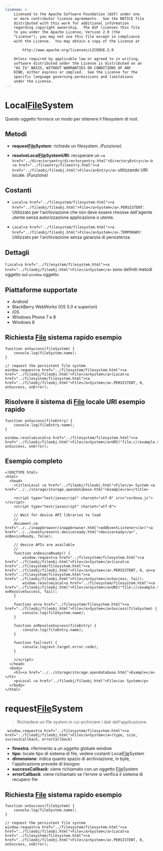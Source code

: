 ```yaml
---
license: >
    Licensed to the Apache Software Foundation (ASF) under one
    or more contributor license agreements.  See the NOTICE file
    distributed with this work for additional information
    regarding copyright ownership.  The ASF licenses this file
    to you under the Apache License, Version 2.0 (the
    "License"); you may not use this file except in compliance
    with the License.  You may obtain a copy of the License at

        http://www.apache.org/licenses/LICENSE-2.0

    Unless required by applicable law or agreed to in writing,
    software distributed under the License is distributed on an
    "AS IS" BASIS, WITHOUT WARRANTIES OR CONDITIONS OF ANY
    KIND, either express or implied.  See the License for the
    specific language governing permissions and limitations
    under the License.
---
```


# Local<a href="../filesystem/filesystem.html"><a href="../fileobj/fileobj.html">File</a>System</a>

Questo oggetto fornisce un modo per ottenere il filesystem di root.

## Metodi

*   **request<a href="../filesystem/filesystem.html"><a href="../fileobj/fileobj.html">File</a>System</a>**: richiede un filesystem. *(Funzione)*

*   **resolveLocal<a href="../filesystem/filesystem.html"><a href="../fileobj/fileobj.html">File</a>System</a>URI**: recuperare un `<a href="../directoryentry/directoryentry.html">DirectoryEntry</a>` o `<a href="../fileentry/fileentry.html"><a href="../fileobj/fileobj.html">File</a>Entry</a>` utilizzando URI locale. *(Funzione)*

## Costanti

*   `Local<a href="../filesystem/filesystem.html"><a href="../fileobj/fileobj.html">File</a>System</a>.PERSISTENT`: Utilizzato per l'archiviazione che non deve essere rimosse dall'agente utente senza autorizzazione applicazione o utente.

*   `Local<a href="../filesystem/filesystem.html"><a href="../fileobj/fileobj.html">File</a>System</a>.TEMPORARY`: Utilizzato per l'archiviazione senza garanzia di persistenza.

## Dettagli

I `Local<a href="../filesystem/filesystem.html"><a href="../fileobj/fileobj.html">File</a>System</a>` sono definiti metodi oggetto sul `window` oggetto.

## Piattaforme supportate

*   Android
*   BlackBerry WebWorks (OS 5.0 e superiori)
*   iOS
*   Windows Phone 7 e 8
*   Windows 8

## Richiesta <a href="../fileobj/fileobj.html">File</a> sistema rapido esempio

    function onSuccess(fileSystem) {
        console.log(fileSystem.name);
    }
    
    // request the persistent file system
    window.request<a href="../filesystem/filesystem.html"><a href="../fileobj/fileobj.html">File</a>System</a>(Local<a href="../filesystem/filesystem.html"><a href="../fileobj/fileobj.html">File</a>System</a>.PERSISTENT, 0, onSuccess, onError);
    

## Risolvere il sistema di <a href="../fileobj/fileobj.html">File</a> locale URI esempio rapido

    function onSuccess(fileEntry) {
        console.log(fileEntry.name);
    }
    
    window.resolveLocal<a href="../filesystem/filesystem.html"><a href="../fileobj/fileobj.html">File</a>System</a>URI("file:///example.txt", onSuccess, onError);
    

## Esempio completo

    <!DOCTYPE html>
    <html>
      <head>
        <title>Local <a href="../fileobj/fileobj.html">File</a> System <a href="../../storage/storage.opendatabase.html">Example</a></title>
    
        <script type="text/javascript" charset="utf-8" src="cordova.js"></script>
        <script type="text/javascript" charset="utf-8">
    
        // Wait for device API libraries to load
        //
        document.<a href="../../inappbrowser/inappbrowser.html">addEventListener</a>("<a href="../../events/events.deviceready.html">deviceready</a>", onDeviceReady, false);
    
        // device APIs are available
        //
        function onDeviceReady() {
            window.request<a href="../filesystem/filesystem.html"><a href="../fileobj/fileobj.html">File</a>System</a>(Local<a href="../filesystem/filesystem.html"><a href="../fileobj/fileobj.html">File</a>System</a>.PERSISTENT, 0, on<a href="../filesystem/filesystem.html"><a href="../fileobj/fileobj.html">File</a>System</a>Success, fail);
            window.resolveLocal<a href="../filesystem/filesystem.html"><a href="../fileobj/fileobj.html">File</a>System</a>URI("file:///example.txt", onResolveSuccess, fail);
        }
    
        function on<a href="../filesystem/filesystem.html"><a href="../fileobj/fileobj.html">File</a>System</a>Success(fileSystem) {
            console.log(fileSystem.name);
        }
    
        function onResolveSuccess(fileEntry) {
            console.log(fileEntry.name);
        }
    
        function fail(evt) {
            console.log(evt.target.error.code);
        }
    
        </script>
      </head>
      <body>
        <h1><a href="../../storage/storage.opendatabase.html">Example</a></h1>
        <p>Local <a href="../fileobj/fileobj.html">File</a> System</p>
      </body>
    </html>
    

# request<a href="../filesystem/filesystem.html"><a href="../fileobj/fileobj.html">File</a>System</a>

> Richiedere un file system in cui archiviare i dati dell'applicazione.

     window.request<a href="../filesystem/filesystem.html"><a href="../fileobj/fileobj.html">File</a>System</a>(type, size, successCallback, errorCallback)
    

*   **finestra**: riferimento a un oggetto globale window
*   **tipo**: locale tipo di sistema di file, vedere costanti Local<a href="../filesystem/filesystem.html"><a href="../fileobj/fileobj.html">File</a>System</a>
*   **dimensione**: indica quanto spazio di archiviazione, in byte, l'applicazione prevede di bisogno
*   **successCallback**: viene richiamato con un oggetto <a href="../filesystem/filesystem.html"><a href="../fileobj/fileobj.html">File</a>System</a>
*   **errorCallback**: viene richiamato se l'errore si verifica il sistema di recupero file

## Richiesta <a href="../fileobj/fileobj.html">File</a> sistema rapido esempio

    function onSuccess(fileSystem) {
        console.log(fileSystem.name);
    }
    
    // request the persistent file system
    window.request<a href="../filesystem/filesystem.html"><a href="../fileobj/fileobj.html">File</a>System</a>(Local<a href="../filesystem/filesystem.html"><a href="../fileobj/fileobj.html">File</a>System</a>.PERSISTENT, 0, onSuccess, onError);